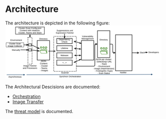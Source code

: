 # Architecture
The architecture is depicted in the following figure:
![archicture](images/technical.png)

The Architectural Descisions are documented:
* [Orchestration](decisions/architecture-orchestration.md)
* [Image Transfer](decisions/case-study-image-transfer.md)

The [threat model](threat-model.md) is documented.